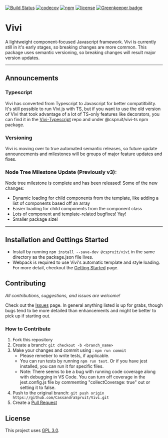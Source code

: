 [![Build Status](https://travis-ci.com/CassandraSpruit/Vivi.svg?branch=master)](https://travis-ci.com/CassandraSpruit/Vivi)
[![codecov](https://codecov.io/gh/CassandraSpruit/Vivi/branch/master/graph/badge.svg)](https://codecov.io/gh/CassandraSpruit/Vivi)
[![npm](https://img.shields.io/npm/v/@cspruit/vivi)](https://www.npmjs.com/package/@cspruit/vivi)
[![license](https://img.shields.io/github/license/CassandraSpruit/Vivi)](https://github.com/CassandraSpruit/Vivi/blob/master/LICENSE)
[![Greenkeeper badge](https://badges.greenkeeper.io/CassandraSpruit/Vivi.svg)](https://greenkeeper.io/)

# Vivi

A lightweight component-focused Javascript framework. Vivi is currently still in it's early stages, so breaking changes are more common. This package uses semantic versioning, so breaking changes will result major version updates.

---

## Announcements
### Typescript
Vivi has converted from Typescript to Javascript for better compatitbility. It's still possible to run Vivi.js with TS, but if you want to use the old version of Vivi that took advantage of a lot of TS-only features like decorators, you can find it in the [Vivi-Typescript](https://github.com/CassandraSpruit/Vivi-Typescript) repo and under @cspruit/vivi-ts npm package.

### Versioning
Vivi is moving over to true automated semantic releases, so future update announcements and milestones will be groups of major feature updates and fixes.

### Node Tree Milestone Update (Previously v3):
Node tree milestone is complete and has been released! Some of the new changes:
- Dynamic loading for child components from the template, like adding a list of components based off an array
- Easier loading for child components from the component class
- Lots of component and template-related bugfixes! Yay!
- Smaller package size!

---
## Installation and Gettings Started
- Install by running ```npm install --save-dev @cspruit/vivi``` in the same directory as the package.json file lives.
- Webpack is required to use Vivi's automatic template and style loading. For more detail, checkout the [Getting Started](https://github.com/CassandraSpruit/Vivi/wiki/Getting-Started) page.

## Contributing
_All contributions, suggestions, and issues are welcome!_

Check out the [Issues](https://github.com/CassandraSpruit/Vivi/issues) page. In general anything listed is up for grabs, though bugs tend to be more detailed than enhancements and might be better to pick up if starting out.

### How to Contribute
1. Fork this repository
2. Create a branch: ```git checkout -b <branch_name>```
3. Make your changes and commit using : ```npm run commit```
    - Please remeber to write tests, if applicable.
    - You can run tests by running ```npm run test```. Or if you have jest installed, you can run it for specific files.
    - Note: There seems to be a bug with running code coverage along with debugging in VS Code. You can turn off coverage in the jest.config.js file by commenting "collectCoverage: true" out or setting it to false.
4. Push to the original branch: ```git push origin https://github.com/CassandraSpruit/Vivi.git```
5. Create a [Pull Request](https://github.com/CassandraSpruit/Vivi/pulls)

## License
This project uses [GPL 3.0](https://github.com/CassandraSpruit/Vivi/blob/master/LICENSE).
